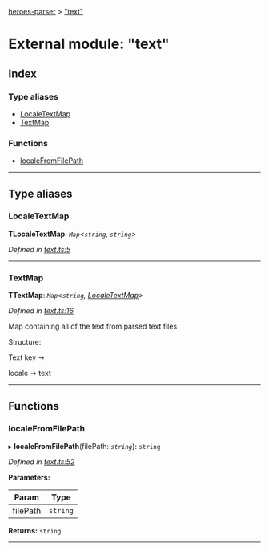 [heroes-parser](../README.md) > ["text"](../modules/_text_.md)

# External module: "text"

## Index

### Type aliases

* [LocaleTextMap](_text_.md#localetextmap)
* [TextMap](_text_.md#textmap)

### Functions

* [localeFromFilePath](_text_.md#localefromfilepath)

---

## Type aliases

<a id="localetextmap"></a>

###  LocaleTextMap

**ΤLocaleTextMap**: *`Map`<`string`, `string`>*

*Defined in [text.ts:5](https://github.com/joeistas/heroes-parser/blob/3b278f6/src/text.ts#L5)*

___
<a id="textmap"></a>

###  TextMap

**ΤTextMap**: *`Map`<`string`, [LocaleTextMap](_text_.md#localetextmap)>*

*Defined in [text.ts:16](https://github.com/joeistas/heroes-parser/blob/3b278f6/src/text.ts#L16)*

Map containing all of the text from parsed text files

Structure:

Text key ->

locale -> text

___

## Functions

<a id="localefromfilepath"></a>

###  localeFromFilePath

▸ **localeFromFilePath**(filePath: *`string`*): `string`

*Defined in [text.ts:52](https://github.com/joeistas/heroes-parser/blob/3b278f6/src/text.ts#L52)*

**Parameters:**

| Param | Type |
| ------ | ------ |
| filePath | `string` |

**Returns:** `string`

___

